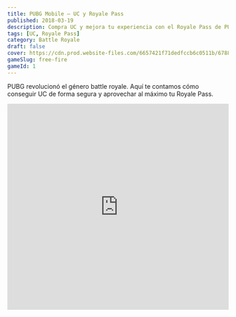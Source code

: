 ```yaml
---
title: PUBG Mobile – UC y Royale Pass
published: 2018-03-19
description: Compra UC y mejora tu experiencia con el Royale Pass de PUBG Mobile.
tags: [UC, Royale Pass]
category: Battle Royale
draft: false
cover: https://cdn.prod.website-files.com/6657421f71dedfccb6c0511b/67885c33d4a048f2df9c8af2_66bea0b210c947d3792e798a_pubg-mobile-battle-royale-video-game-g65tnwjjt1iwoyto.jpeg
gameSlug: free-fire 
gameId: 1  
---
```


PUBG revolucionó el género battle royale. Aquí te contamos cómo conseguir UC de forma segura y aprovechar al máximo tu Royale Pass.

<iframe width="100%" height="468" src="https://www.youtube.com/embed/AzvFjRv-ROE" title="PUBG Mobile Trailer" frameborder="0" allowfullscreen></iframe>
